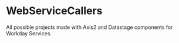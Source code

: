 WebServiceCallers
=================

All possible projects made with Axis2 and Datastage components for Workday Services.
